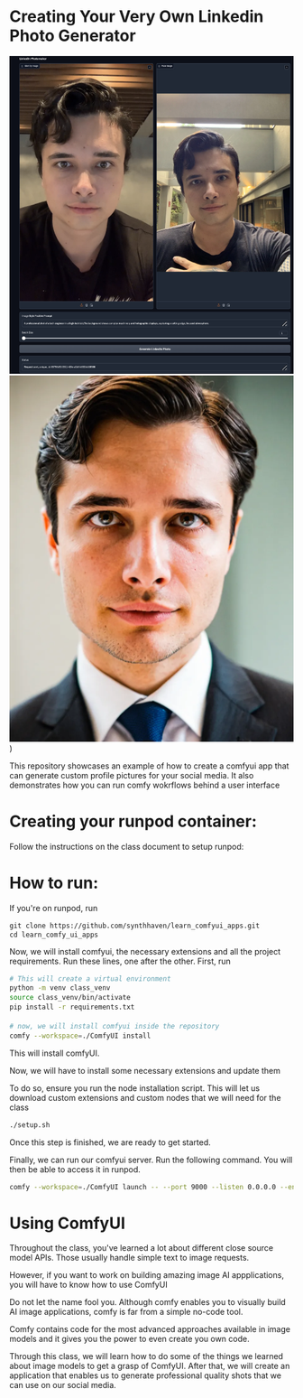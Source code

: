 # Creating Your Very Own Linkedin Photo Generator
![Our UI](comfy_interface.png)
![Generated Image](american%20psycho.webp))


This repository showcases an example of how to create a comfyui app that can generate custom profile pictures for your social media. It also demonstrates how you can run comfy wokrflows behind a user interface


# Creating your runpod container:

Follow the instructions on the class document to setup runpod: 

# How to run:

If you're on runpod, run 

```
git clone https://github.com/synthhaven/learn_comfyui_apps.git
cd learn_comfy_ui_apps
```

Now, we will install comfyui, the necessary extensions and all the project requirements. Run these lines, one after the other.
First, run 

```bash
# This will create a virtual environment
python -m venv class_venv
source class_venv/bin/activate
pip install -r requirements.txt

# now, we will install comfyui inside the repository
comfy --workspace=./ComfyUI install
```

This will install comfyUI.


Now, we will have to install some necessary extensions and update them

To do so, ensure you run the node installation script. This will let us download custom extensions and custom nodes that we will need for the class

```bash
./setup.sh
```


Once this step is finished, we are ready to get started. 


Finally, we can run our comfyui server. Run the following command. You will then be able to access it in runpod.


```bash
comfy --workspace=./ComfyUI launch -- --port 9000 --listen 0.0.0.0 --enable-cors-header '*'
```

# Using ComfyUI

Throughout the class, you've learned a lot about different close source model APIs. Those usually handle simple text to image requests.

However, if you want to work on building amazing image AI appplications, you will have to know how to use ComfyUI

Do not let the name fool you. Although comfy enables you to visually build AI image applications, comfy is far from a simple no-code tool.

Comfy contains code for the most advanced approaches available in image models and it gives you the power to even create you own code.

Through this class, we will learn how to do some of the things we learned about image models to get a grasp of ComfyUI. After that, we will create an application that enables us to generate professional quality shots that we can use on our social media.

